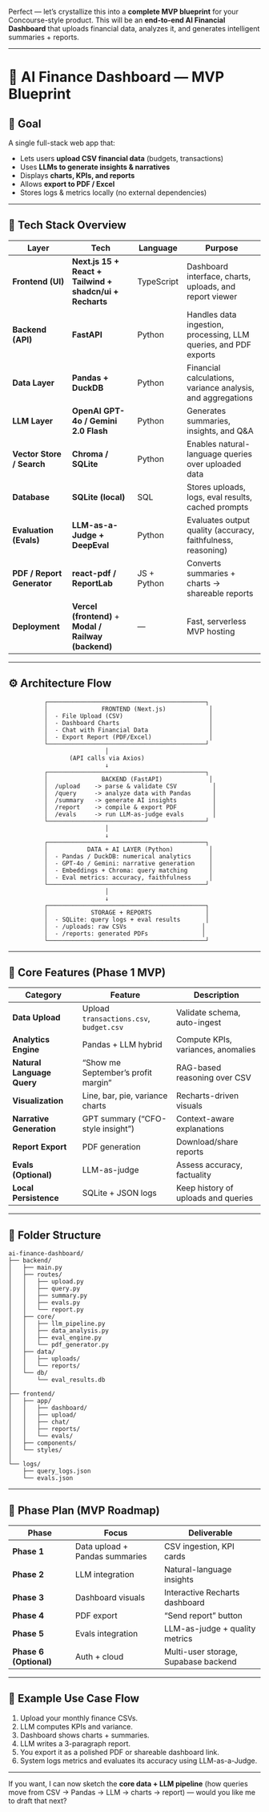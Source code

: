 Perfect — let’s crystallize this into a **complete MVP blueprint** for your Concourse-style product.
This will be an **end-to-end AI Financial Dashboard** that uploads financial data, analyzes it, and generates intelligent summaries + reports.

---

# 🧭 **AI Finance Dashboard — MVP Blueprint**

## 🎯 **Goal**

A single full-stack web app that:

* Lets users **upload CSV financial data** (budgets, transactions)
* Uses **LLMs to generate insights & narratives**
* Displays **charts, KPIs, and reports**
* Allows **export to PDF / Excel**
* Stores logs & metrics locally (no external dependencies)

---

## 🧩 **Tech Stack Overview**

| Layer                      | Tech                                                     | Language    | Purpose                                                          |
| -------------------------- | -------------------------------------------------------- | ----------- | ---------------------------------------------------------------- |
| **Frontend (UI)**          | **Next.js 15 + React + Tailwind + shadcn/ui + Recharts** | TypeScript  | Dashboard interface, charts, uploads, and report viewer          |
| **Backend (API)**          | **FastAPI**                                              | Python      | Handles data ingestion, processing, LLM queries, and PDF exports |
| **Data Layer**             | **Pandas + DuckDB**                                      | Python      | Financial calculations, variance analysis, and aggregations      |
| **LLM Layer**              | **OpenAI GPT-4o / Gemini 2.0 Flash**                     | Python      | Generates summaries, insights, and Q&A                           |
| **Vector Store / Search**  | **Chroma / SQLite**                                      | Python      | Enables natural-language queries over uploaded data              |
| **Database**               | **SQLite (local)**                                       | SQL         | Stores uploads, logs, eval results, cached prompts               |
| **Evaluation (Evals)**     | **LLM-as-a-Judge + DeepEval**                            | Python      | Evaluates output quality (accuracy, faithfulness, reasoning)     |
| **PDF / Report Generator** | **react-pdf / ReportLab**                                | JS + Python | Converts summaries + charts → shareable reports                  |
| **Deployment**             | **Vercel (frontend)** + **Modal / Railway (backend)**    | —           | Fast, serverless MVP hosting                                     |

---

## ⚙️ **Architecture Flow**

```
          ┌────────────────────────────────────────────┐
          │               FRONTEND (Next.js)            │
          │  - File Upload (CSV)                        │
          │  - Dashboard Charts                         │
          │  - Chat with Financial Data                 │
          │  - Export Report (PDF/Excel)                │
          └────────────────────────────────────────────┘
                           │
                 (API calls via Axios)
                           ↓
          ┌────────────────────────────────────────────┐
          │               BACKEND (FastAPI)             │
          │  /upload    -> parse & validate CSV          │
          │  /query     -> analyze data with Pandas      │
          │  /summary   -> generate AI insights          │
          │  /report    -> compile & export PDF          │
          │  /evals     -> run LLM-as-judge evals        │
          └────────────────────────────────────────────┘
                           │
                           ↓
          ┌────────────────────────────────────────────┐
          │           DATA + AI LAYER (Python)          │
          │  - Pandas / DuckDB: numerical analytics     │
          │  - GPT-4o / Gemini: narrative generation    │
          │  - Embeddings + Chroma: query matching      │
          │  - Eval metrics: accuracy, faithfulness     │
          └────────────────────────────────────────────┘
                           │
                           ↓
          ┌────────────────────────────────────────────┐
          │            STORAGE + REPORTS               │
          │  - SQLite: query logs + eval results       │
          │  - /uploads: raw CSVs                     │
          │  - /reports: generated PDFs               │
          └────────────────────────────────────────────┘
```

---

## 🧠 **Core Features (Phase 1 MVP)**

| Category                   | Feature                                 | Description                         |
| -------------------------- | --------------------------------------- | ----------------------------------- |
| **Data Upload**            | Upload `transactions.csv`, `budget.csv` | Validate schema, auto-ingest        |
| **Analytics Engine**       | Pandas + LLM hybrid                     | Compute KPIs, variances, anomalies  |
| **Natural Language Query** | “Show me September’s profit margin”     | RAG-based reasoning over CSV        |
| **Visualization**          | Line, bar, pie, variance charts         | Recharts-driven visuals             |
| **Narrative Generation**   | GPT summary (“CFO-style insight”)       | Context-aware explanations          |
| **Report Export**          | PDF generation                          | Download/share reports              |
| **Evals (Optional)**       | LLM-as-judge                            | Assess accuracy, factuality         |
| **Local Persistence**      | SQLite + JSON logs                      | Keep history of uploads and queries |

---

## 🧩 **Folder Structure**

```
ai-finance-dashboard/
├── backend/
│   ├── main.py
│   ├── routes/
│   │   ├── upload.py
│   │   ├── query.py
│   │   ├── summary.py
│   │   ├── evals.py
│   │   └── report.py
│   ├── core/
│   │   ├── llm_pipeline.py
│   │   ├── data_analysis.py
│   │   ├── eval_engine.py
│   │   └── pdf_generator.py
│   ├── data/
│   │   ├── uploads/
│   │   └── reports/
│   └── db/
│       └── eval_results.db
│
├── frontend/
│   ├── app/
│   │   ├── dashboard/
│   │   ├── upload/
│   │   ├── chat/
│   │   ├── reports/
│   │   └── evals/
│   ├── components/
│   └── styles/
│
└── logs/
    ├── query_logs.json
    └── evals.json
```

---

## 🚀 **Phase Plan (MVP Roadmap)**

| Phase                  | Focus                          | Deliverable                          |
| ---------------------- | ------------------------------ | ------------------------------------ |
| **Phase 1**            | Data upload + Pandas summaries | CSV ingestion, KPI cards             |
| **Phase 2**            | LLM integration                | Natural-language insights            |
| **Phase 3**            | Dashboard visuals              | Interactive Recharts dashboard       |
| **Phase 4**            | PDF export                     | “Send report” button                 |
| **Phase 5**            | Evals integration              | LLM-as-judge + quality metrics       |
| **Phase 6 (Optional)** | Auth + cloud                   | Multi-user storage, Supabase backend |

---

## 🧩 Example Use Case Flow

1. Upload your monthly finance CSVs.
2. LLM computes KPIs and variance.
3. Dashboard shows charts + summaries.
4. LLM writes a 3-paragraph report.
5. You export it as a polished PDF or shareable dashboard link.
6. System logs metrics and evaluates its accuracy using LLM-as-a-Judge.

---

If you want, I can now sketch the **core data + LLM pipeline** (how queries move from CSV → Pandas → LLM → charts → report) — would you like me to draft that next?
